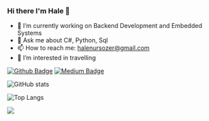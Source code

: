 ### Hi there I'm Hale 👋


- 🔭 I’m currently working on Backend Development and Embedded Systems
- 💬 Ask me about C#, Python, Sql
- 📫 How to reach me: halenursozer@gmail.com
- 👀 I’m interested in travelling


[![Github Badge](https://img.shields.io/badge/-Github-000?style=quare&labelColor=000&logo=Github&logoColor=white&link=link)](https://github.com/halenursozer) 
[![Medium Badge](https://img.shields.io/badge/-Medium-757575?style=flat-quare&labelColor=757575&logo=Medium&logoColor=white&link=link)](https://medium.com/@halenursozer)

![GitHub stats](https://github-readme-stats.vercel.app/api?username=halenursozer&show_icons=true&theme=gotham)


![Top Langs](https://github-readme-stats.vercel.app/api/top-langs/?username=halenursozer&theme=gotham)


![](https://visitor-badge.laobi.icu/badge?page_id=halenursozer.halenursozer)
